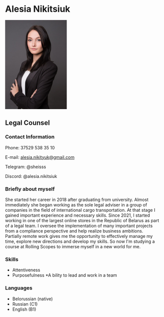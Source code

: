 # Alesia Nikitsiuk
<img src="photo.jpg"  width="200" height="290">

## Legal Counsel
### Contact Information
Phone: 37529 538 35 10

E-mail: alesia.nikityuk@gmail.com

Telegram: @sheisss

Discord: @alesia.nikitsiuk

### Briefly about myself
She started her career in 2018 after graduating from university. Almost immediately she began working as the sole legal adviser in a group of companies in the field of international cargo transportation. At that stage I gained important experience and necessary skills.
Since 2021, I started working in one of the largest online stores in the Republic of Belarus as part of a legal team. I oversee the implementation of many important projects from a compliance perspective and help realize business ambitions.
Partially remote work gives me the opportunity to effectively manage my time, explore new directions and develop my skills. So now I'm studying a course at Rolling Scopes to immerse myself in a new world for me.

### Skills
* Attentiveness
* Purposefulness
*A bility to lead and work in a team

### Languages
* Belorussian (native)
* Russian (C1)
* English (B1)
